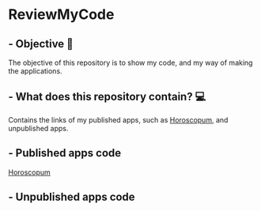 # ReviewMyCode

## - Objective 🧠

The objective of this repository is to show my code, and my way of making the applications.

## - What does this repository contain? 💻

Contains the links of my published apps, such as [Horoscopum](https://play.google.com/store/apps/details?id=com.bitbiird.horoscopum), and unpublished apps.

## - Published apps code

[Horoscopum](https://github.com/jarg-147/HoroscopumCodeReview)

## - Unpublished apps code
